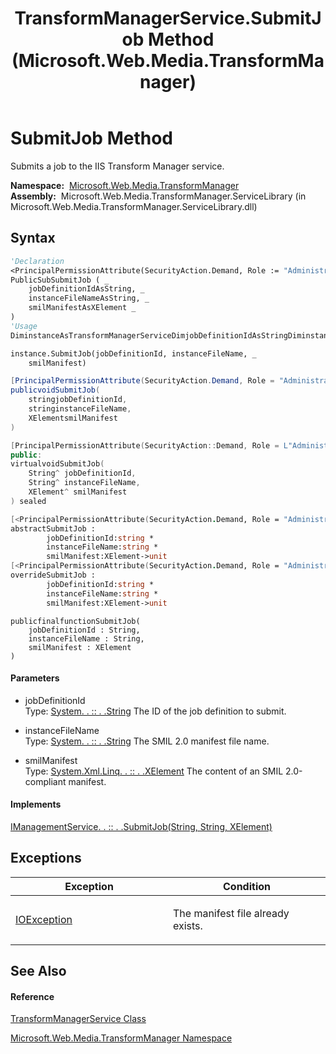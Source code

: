 ﻿---
title: TransformManagerService.SubmitJob Method  (Microsoft.Web.Media.TransformManager)
TOCTitle: SubmitJob Method
ms:assetid: M:Microsoft.Web.Media.TransformManager.TransformManagerService.SubmitJob(System.String,System.String,System.Xml.Linq.XElement)
ms:mtpsurl: https://msdn.microsoft.com/en-us/library/microsoft.web.media.transformmanager.transformmanagerservice.submitjob(v=VS.90)
ms:contentKeyID: 36868648
ms.date: 06/14/2012
mtps_version: v=VS.90
f1_keywords:
- Microsoft.Web.Media.TransformManager.TransformManagerService.SubmitJob
dev_langs:
- CSharp
- JScript
- VB
- FSharp
- c++
api_location:
- Microsoft.Web.Media.TransformManager.ServiceLibrary.dll
api_name:
- Microsoft.Web.Media.TransformManager.TransformManagerService.SubmitJob
api_type:
- Managed
topic_type:
- apiref
- kbSyntax
product_family_name: VS
ROBOTS: INDEX,FOLLOW
---

# SubmitJob Method

Submits a job to the IIS Transform Manager service.

**Namespace:**  [Microsoft.Web.Media.TransformManager](microsoft-web-media-transformmanager-namespace.md)  
**Assembly:**  Microsoft.Web.Media.TransformManager.ServiceLibrary (in Microsoft.Web.Media.TransformManager.ServiceLibrary.dll)

## Syntax

``` vb
'Declaration
<PrincipalPermissionAttribute(SecurityAction.Demand, Role := "Administrators")> _
PublicSubSubmitJob ( _
    jobDefinitionIdAsString, _
    instanceFileNameAsString, _
    smilManifestAsXElement _
)
'Usage
DiminstanceAsTransformManagerServiceDimjobDefinitionIdAsStringDiminstanceFileNameAsStringDimsmilManifestAsXElement

instance.SubmitJob(jobDefinitionId, instanceFileName, _
    smilManifest)
```

``` csharp
[PrincipalPermissionAttribute(SecurityAction.Demand, Role = "Administrators")]
publicvoidSubmitJob(
    stringjobDefinitionId,
    stringinstanceFileName,
    XElementsmilManifest
)
```

``` c++
[PrincipalPermissionAttribute(SecurityAction::Demand, Role = L"Administrators")]
public:
virtualvoidSubmitJob(
    String^ jobDefinitionId, 
    String^ instanceFileName, 
    XElement^ smilManifest
) sealed
```

``` fsharp
[<PrincipalPermissionAttribute(SecurityAction.Demand, Role = "Administrators")>]
abstractSubmitJob : 
        jobDefinitionId:string * 
        instanceFileName:string * 
        smilManifest:XElement->unit 
[<PrincipalPermissionAttribute(SecurityAction.Demand, Role = "Administrators")>]
overrideSubmitJob : 
        jobDefinitionId:string * 
        instanceFileName:string * 
        smilManifest:XElement->unit
```

``` jscript
publicfinalfunctionSubmitJob(
    jobDefinitionId : String, 
    instanceFileName : String, 
    smilManifest : XElement
)
```

#### Parameters

  - jobDefinitionId  
    Type: [System. . :: . .String](https://msdn.microsoft.com/en-us/library/s1wwdcbf\(v=vs.90\))  
    The ID of the job definition to submit.  

<!-- end list -->

  - instanceFileName  
    Type: [System. . :: . .String](https://msdn.microsoft.com/en-us/library/s1wwdcbf\(v=vs.90\))  
    The SMIL 2.0 manifest file name.  

<!-- end list -->

  - smilManifest  
    Type: [System.Xml.Linq. . :: . .XElement](https://msdn.microsoft.com/en-us/library/bb340098\(v=vs.90\))  
    The content of an SMIL 2.0-compliant manifest.  

#### Implements

[IManagementService. . :: . .SubmitJob(String, String, XElement)](imanagementservice-submitjob-method-microsoft-web-media-transformmanager.md)  

## Exceptions

<table>
<colgroup>
<col style="width: 50%" />
<col style="width: 50%" />
</colgroup>
<thead>
<tr class="header">
<th>Exception</th>
<th>Condition</th>
</tr>
</thead>
<tbody>
<tr class="odd">
<td><a href="https://msdn.microsoft.com/en-us/library/hccy4eyd(v=vs.90)">IOException</a></td>
<td><p>The manifest file already exists.</p></td>
</tr>
</tbody>
</table>


## See Also

#### Reference

[TransformManagerService Class](transformmanagerservice-class-microsoft-web-media-transformmanager.md)

[Microsoft.Web.Media.TransformManager Namespace](microsoft-web-media-transformmanager-namespace.md)

